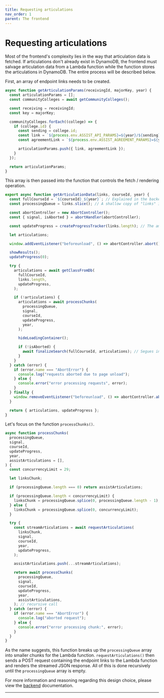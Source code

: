 ```yaml
---
title: Requesting articulations
nav_order: 1
parent: The frontend
---
```


# Requesting articulations

Most of the frontend's complexity lies in the way that articulation data is fetched. If articulations don't already exist in DynamoDB, the frontend must salvage articulation data from a Lambda function while the function stores the articulations in DynamoDB. The entire process will be described below.

First, an array of endpoint links needs to be created.

```js
async function getArticulationParams(receivingId, majorKey, year) {
  const articulationParams = [];
  const communityColleges = await getCommunityColleges();

  const receiving = receivingId;
  const key = majorKey;

  communityColleges.forEach((college) => {
    if (college.id) {
      const sending = college.id;
      const link = `${process.env.ASSIST_API_PARAMS}=${year}/${sending}/to/${receiving}/Major/${key}`;
      const agreementLink = `${process.env.ASSIST_AGREEMENT_PARAMS}=${year}&institution=${sending}&agreement=${receiving}&agreementType=to&view=agreement&viewBy=major&viewSendingAgreements=false&viewByKey=${year}/${sending}/to/${receiving}/Major/${key}`;

      articulationParams.push({ link, agreementLink });
    }
  });

  return articulationParams;
}
```

This array is then passed into the function that controls the fetch / rendering operation.

```js
export async function getArticulationData(links, courseId, year) {
  const fullCourseId = `${courseId}_${year}`; // Explained in the backend docs.
  const processingQueue = links.slice(); // A shallow copy of "links" is needed for the progress tracker.

  const abortController = new AbortController();
  const { signal, isAborted } = abortHandler(abortController);

  const updateProgress = createProgressTracker(links.length); // The amount of California Community Colleges may differ in the future.

  let articulations;

  window.addEventListener("beforeunload", () => abortController.abort());

  showResults();
  updateProgress(0);

  try {
    articulations = await getClassFromDb(
      fullCourseId,
      links.length,
      updateProgress,
    );

    if (!articulations) {
      articulations = await processChunks(
        processingQueue,
        signal,
        courseId,
        updateProgress,
        year,
      );

      hideLoadingContainer();

      if (!isAborted) {
        await finalizeSearch(fullCourseId, articulations); // Segues into the backend docs.
      }
    }
  } catch (error) {
    if (error.name === "AbortError") {
      console.log("requests aborted due to page unload");
    } else {
      console.error("error processing requests", error);
    }
  } finally {
    window.removeEventListener("beforeunload", () => abortController.abort());
  }

  return { articulations, updateProgress };
}
```

Let's focus on the function ```processChunks()```.

```js
async function processChunks(
  processingQueue,
  signal,
  courseId,
  updateProgress,
  year,
  assistArticulations = [],
) {
  const concurrencyLimit = 29;

  let linksChunk;

  if (processingQueue.length === 0) return assistArticulations;

  if (processingQueue.length < concurrencyLimit) {
    linksChunk = processingQueue.splice(0, processingQueue.length - 1);
  } else {
    linksChunk = processingQueue.splice(0, concurrencyLimit);
  }

  try {
    const streamArticulations = await requestArticulations(
      linksChunk,
      signal,
      courseId,
      year,
      updateProgress,
    );

    assistArticulations.push(...streamArticulations);

    return await processChunks(
      processingQueue,
      signal,
      courseId,
      updateProgress,
      year,
      assistArticulations,
    ); // recursive call
  } catch (error) {
    if (error.name === "AbortError") {
      console.log("aborted request");
    } else {
      console.error("error processing chunk:", error);
    }
  }
}
```

As the name suggests, this function breaks up the ```processingQueue``` array into smaller chunks for the Lambda function. ```requestArticulations()``` then sends a POST request containing the endpoint links to the Lambda function and renders the streamed JSON response. All of this is done recursively until the ```processingQueue``` array is empty.

For more information and reasoning regarding this design choice, please view the [backend](https://michaelrgarcia.github.io/transfervision-docs/docs/backend/) documentation.

----
